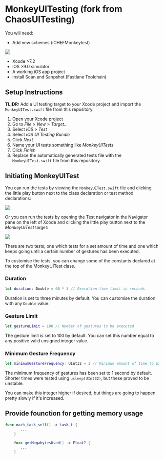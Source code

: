 # MonkeyUITesting (fork from ChaosUITesting)

You will need:

* Add new schemes (iCHEFMonkeytest)
<img src="http://i68.tinypic.com/whz8yc.png" />

* Xcode >7.2
* iOS >9.0 simulator
* A working iOS app project
* Install Scan and Sanpshot (Fastlane Toolchain)

## Setup Instructions

**TL;DR:** Add a UI testing target to your Xcode project and import the `MonkeyUITest.swift` file from this repository.

1. Open your Xcode project
2. Go to *File* > *New* > *Target...*
3. Select *iOS* > *Test*
4. Select *iOS UI Testing Bundle*
5. Click *Next*
5. Name your UI tests something like *MonkeyUITests*
6. Click *Finish*
7. Replace the automatically generated tests file with the `MonkeyUITest.swift` file from this repository.

## Initiating MonkeyUITest

You can run the tests by viewing the `MonkeyUITest.swift` file and clicking the little play button next to the class declaration or test method declarations:

<img src="http://i66.tinypic.com/1htrlz.png" />

Or you can run the tests by opening the Test navigator in the Navigator pane on the left of Xcode and clicking the little play button next to the *MonkeyUITest* target:

<img src="http://i63.tinypic.com/121abt0.png" />

There are two tests; one which tests for a set amount of time and one which keeps going until a certain number of gestures has been executed.

To customise the tests, you can change some of the constants declared at the top of the MonkeyUITest class.

### Duration

```swift
let duration: Double = 60 * 3 // Execution time limit in seconds
```

Duration is set to three minutes by default. You can customise the duration with any `Double` value.

### Gesture Limit

```swift
let gestureLimit = 100 // Number of gestures to be executed
```

The gesture limit is set to 100 by default. You can set this number equal to any positive valid unsigned integer value.

### Minimum Gesture Frequency

```swift
let minimumGestureFrequency: UInt32 = 1 // Minimum amount of time to pass between gestures in seconds
```

The minimum frequency of gestures has been set to 1 second by default. Shorter times were tested using `usleep(UInt32)`, but these proved to be unstable.

You can make this integer higher if desired, but things are going to happen pretty slowly if it's increased.

## Provide founction for getting memory usage
```swift
func mach_task_self() -> task_t {
       ...
    }
    
    func getMegabytesUsed() -> Float? {
       ...
    }
```
